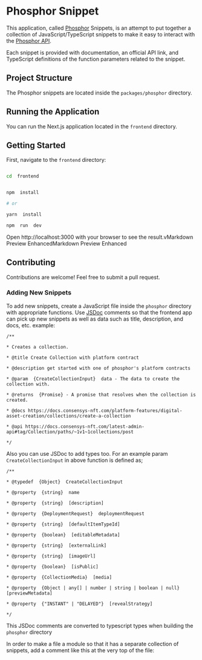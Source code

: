 # Phosphor Snippet

  

This application, called [Phosphor](https://www.phosphor.xyz/developer) Snippets, is an attempt to put together a collection of JavaScript/TypeScript snippets to make it easy to interact with the [Phosphor API](https://docs.consensys-nft.com/latest-admin-api).

  
Each snippet is provided with documentation, an official API link, and TypeScript definitions of the function parameters related to the snippet.

  

## Project Structure

  

The Phosphor snippets are located inside the `packages/phosphor` directory.

  

## Running the Application

  

You can run the Next.js application located in the `frontend` directory.

  

## Getting Started

  

First, navigate to the `frontend` directory:

  

```bash

cd  frontend

  ```
```bash

npm  install

# or

yarn  install
```
  
```bash
npm  run  dev
```
  

Open  http://localhost:3000  with  your  browser  to  see  the  result.vMarkdown  Preview  EnhancedMarkdown  Preview  Enhanced

  

## Contributing

  

Contributions  are  welcome!  Feel  free  to  submit  a  pull  request.

  

### Adding New Snippets

  

To  add  new  snippets,  create  a  JavaScript  file  inside  the  `phosphor`  directory  with  appropriate  functions.  Use  [JSDoc](https://jsdoc.app/)  comments  so  that  the  frontend  app  can  pick  up  new  snippets  as  well  as  data  such  as  title,  description,  and  docs,  etc.
example:

```
/**

* Creates a collection.

* @title Create Collection with platform contract

* @description get started with one of phosphor's platform contracts

* @param  {CreateCollectionInput}  data - The data to create the collection with.

* @returns  {Promise} - A promise that resolves when the collection is created.

* @docs https://docs.consensys-nft.com/platform-features/digital-asset-creation/collections/create-a-collection

* @api https://docs.consensys-nft.com/latest-admin-api#tag/Collection/paths/~1v1~1collections/post

*/
```

Also you can use JSDoc to add types too. For an example  param `CreateCollectionInput` 
in above function is defined as;

```
/**

* @typedef  {Object}  CreateCollectionInput

* @property  {string}  name

* @property  {string}  [description]

* @property  {DeploymentRequest}  deploymentRequest

* @property  {string}  [defaultItemTypeId]

* @property  {boolean}  [editableMetadata]

* @property  {string}  [externalLink]

* @property  {string}  [imageUrl]

* @property  {boolean}  [isPublic]

* @property  {CollectionMedia}  [media]

* @property  {Object | any[] | number | string | boolean | null}  [previewMetadata]

* @property  {"INSTANT" | "DELAYED"}  [revealStrategy]

*/
```
This JSDoc comments are converted to typescript types when building the `phosphor` directory

In  order  to  make  a  file  a  module  so  that  it  has  a  separate  collection  of  snippets,  add  a  comment  like  this  at  the  very  top  of  the  file:

  